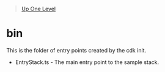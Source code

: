 >[Up One Level](../readme.md)

# bin

This is the folder of entry points created by the cdk init.

- EntryStack.ts - The main entry point to the sample stack.